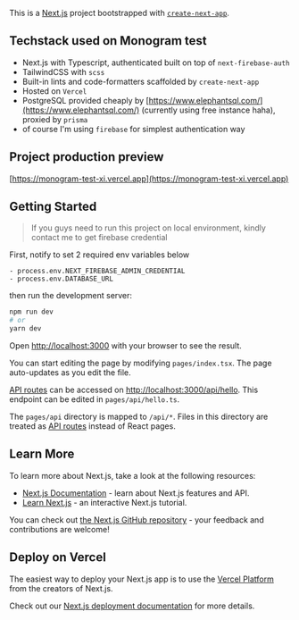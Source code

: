 This is a [Next.js](https://nextjs.org/) project bootstrapped
with [`create-next-app`](https://github.com/vercel/next.js/tree/canary/packages/create-next-app).

## Techstack used on Monogram test

- Next.js with Typescript, authenticated built on top of `next-firebase-auth`
- TailwindCSS with `scss`
- Built-in lints and code-formatters scaffolded by `create-next-app`
- Hosted on `Vercel`
- PostgreSQL provided cheaply by [https://www.elephantsql.com/](https://www.elephantsql.com/) (currently using free
  instance haha), proxied by `prisma`
- of course I'm using `firebase` for simplest authentication way

## Project production preview

[https://monogram-test-xi.vercel.app](https://monogram-test-xi.vercel.app)

## Getting Started

> If you guys need to run this project on local environment, kindly contact me to get firebase credential

First, notify to set 2 required env variables below

```
- process.env.NEXT_FIREBASE_ADMIN_CREDENTIAL
- process.env.DATABASE_URL
```

then run the development server:

```bash
npm run dev
# or
yarn dev
```

Open [http://localhost:3000](http://localhost:3000) with your browser to see the result.

You can start editing the page by modifying `pages/index.tsx`. The page auto-updates as you edit the file.

[API routes](https://nextjs.org/docs/api-routes/introduction) can be accessed
on [http://localhost:3000/api/hello](http://localhost:3000/api/hello). This endpoint can be edited
in `pages/api/hello.ts`.

The `pages/api` directory is mapped to `/api/*`. Files in this directory are treated
as [API routes](https://nextjs.org/docs/api-routes/introduction) instead of React pages.

## Learn More

To learn more about Next.js, take a look at the following resources:

- [Next.js Documentation](https://nextjs.org/docs) - learn about Next.js features and API.
- [Learn Next.js](https://nextjs.org/learn) - an interactive Next.js tutorial.

You can check out [the Next.js GitHub repository](https://github.com/vercel/next.js/) - your feedback and contributions
are welcome!

## Deploy on Vercel

The easiest way to deploy your Next.js app is to use
the [Vercel Platform](https://vercel.com/new?utm_medium=default-template&filter=next.js&utm_source=create-next-app&utm_campaign=create-next-app-readme)
from the creators of Next.js.

Check out our [Next.js deployment documentation](https://nextjs.org/docs/deployment) for more details.
